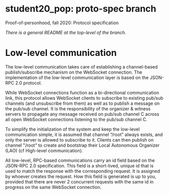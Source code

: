 # student20_pop: proto-spec branch
Proof-of-personhood, fall 2020: Protocol specification

_There is a general README at the top-level of the branch._

# Low-level communication
The low-level communication takes care of establishing a channel-based publish/subscribe mechanism on the WebSocket connection. The implementation of the low-level communication layer is based on the JSON-RPC 2.0 protocol.

While WebSocket connections function as a bi-directional communication link, this protocol allows WebSocket clients to subscribe to existing pub/sub channels (and unsubscribe from them) as well as to publish a message on the pub/sub channel.
It is the responsibility of the organizer & witness servers to propagate any message received on pub/sub channel C across all open WebSocket connections listening to the pub/sub channel C.

To simplify the initialization of the system and keep the low-level communication simple, it is assumed that channel “/root” always exists, and only the server is allowed to subscribe to it. Clients can then publish on channel "/root" to create and bootstrap their Local Autonomous Organizer (LAO) (cf High-level communication).

All low-level, RPC-based communications carry an id field based on the JSON-RPC 2.0 specification. This field is a short-lived, unique id that is used to match the response with the corresponding request. It is assigned by whoever creates the request. How this field is generated is up to you, provided that there are never 2 concurrent requests with the same id in progress on the same WebSocket connection.
